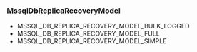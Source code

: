### MssqlDbReplicaRecoveryModel


- MSSQL_DB_REPLICA_RECOVERY_MODEL_BULK_LOGGED
- MSSQL_DB_REPLICA_RECOVERY_MODEL_FULL
- MSSQL_DB_REPLICA_RECOVERY_MODEL_SIMPLE
